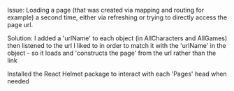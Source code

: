 Issue: Loading a page (that was created via mapping and routing for example) a second time, either via refreshing or trying to directly access the page url.

Solution: I added a 'urlName' to each object (in AllCharacters and AllGames) then listened to the url I liked to in order to match it with the 'urlName' in the object - so it loads and 'constructs the page' from the url rather than the link

Installed the React Helmet package to interact with each 'Pages' head when needed
